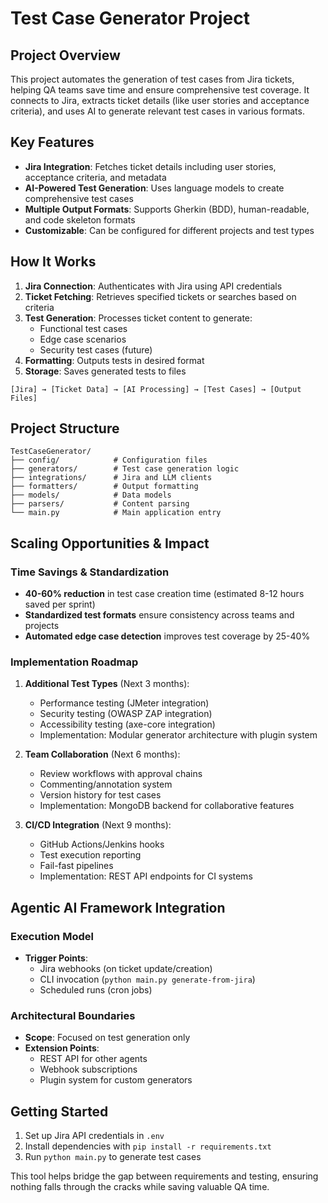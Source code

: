 # Test Case Generator Project

## Project Overview
This project automates the generation of test cases from Jira tickets, helping QA teams save time and ensure comprehensive test coverage. It connects to Jira, extracts ticket details (like user stories and acceptance criteria), and uses AI to generate relevant test cases in various formats.

## Key Features
- **Jira Integration**: Fetches ticket details including user stories, acceptance criteria, and metadata
- **AI-Powered Test Generation**: Uses language models to create comprehensive test cases
- **Multiple Output Formats**: Supports Gherkin (BDD), human-readable, and code skeleton formats
- **Customizable**: Can be configured for different projects and test types

## How It Works
1. **Jira Connection**: Authenticates with Jira using API credentials
2. **Ticket Fetching**: Retrieves specified tickets or searches based on criteria
3. **Test Generation**: Processes ticket content to generate:
   - Functional test cases
   - Edge case scenarios
   - Security test cases (future)
4. **Formatting**: Outputs tests in desired format
5. **Storage**: Saves generated tests to files

```
[Jira] → [Ticket Data] → [AI Processing] → [Test Cases] → [Output Files]
```

## Project Structure
```
TestCaseGenerator/
├── config/            # Configuration files
├── generators/        # Test case generation logic
├── integrations/      # Jira and LLM clients
├── formatters/        # Output formatting
├── models/            # Data models
├── parsers/           # Content parsing
└── main.py            # Main application entry
```

## Scaling Opportunities & Impact

### Time Savings & Standardization
- **40-60% reduction** in test case creation time (estimated 8-12 hours saved per sprint)
- **Standardized test formats** ensure consistency across teams and projects
- **Automated edge case detection** improves test coverage by 25-40%

### Implementation Roadmap
1. **Additional Test Types** (Next 3 months):
   - Performance testing (JMeter integration)
   - Security testing (OWASP ZAP integration)
   - Accessibility testing (axe-core integration)
   - Implementation: Modular generator architecture with plugin system

2. **Team Collaboration** (Next 6 months):
   - Review workflows with approval chains
   - Commenting/annotation system
   - Version history for test cases
   - Implementation: MongoDB backend for collaborative features

3. **CI/CD Integration** (Next 9 months):
   - GitHub Actions/Jenkins hooks
   - Test execution reporting
   - Fail-fast pipelines
   - Implementation: REST API endpoints for CI systems

## Agentic AI Framework Integration

### Execution Model
- **Trigger Points**:
  - Jira webhooks (on ticket update/creation)
  - CLI invocation (`python main.py generate-from-jira`)
  - Scheduled runs (cron jobs)


### Architectural Boundaries
- **Scope**: Focused on test generation only
- **Extension Points**:
  - REST API for other agents
  - Webhook subscriptions
  - Plugin system for custom generators

## Getting Started
1. Set up Jira API credentials in `.env`
2. Install dependencies with `pip install -r requirements.txt`
3. Run `python main.py` to generate test cases

This tool helps bridge the gap between requirements and testing, ensuring nothing falls through the cracks while saving valuable QA time.